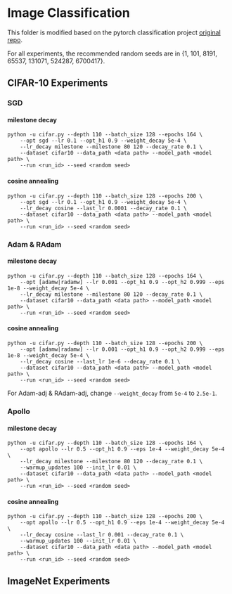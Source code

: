 # Image Classification

This folder is modified based on the pytorch classification project [original repo](https://github.com/bearpaw/pytorch-classification).

For all experiments, the recommended random seeds are in {1, 101, 8191, 65537, 131071, 524287, 6700417}.

## CIFAR-10 Experiments
### SGD
#### milestone decay
```base
python -u cifar.py --depth 110 --batch_size 128 --epochs 164 \
    --opt sgd --lr 0.1 --opt_h1 0.9 --weight_decay 5e-4 \
    --lr_decay milestone --milestone 80 120 --decay_rate 0.1 \
    --dataset cifar10 --data_path <data path> --model_path <model path> \
    --run <run_id> --seed <random seed> 
```
#### cosine annealing
```base
python -u cifar.py --depth 110 --batch_size 128 --epochs 200 \
    --opt sgd --lr 0.1 --opt_h1 0.9 --weight_decay 5e-4 \
    --lr_decay cosine --last_lr 0.0001 --decay_rate 0.1 \
    --dataset cifar10 --data_path <data path> --model_path <model path> \
    --run <run_id> --seed <random seed> 
```
### Adam & RAdam
#### milestone decay
```base
python -u cifar.py --depth 110 --batch_size 128 --epochs 164 \
    --opt [adamw|radamw] --lr 0.001 --opt_h1 0.9 --opt_h2 0.999 --eps 1e-8 --weight_decay 5e-4 \
    --lr_decay milestone --milestone 80 120 --decay_rate 0.1 \
    --dataset cifar10 --data_path <data path> --model_path <model path> \
    --run <run_id> --seed <random seed> 
```
#### cosine annealing
```base
python -u cifar.py --depth 110 --batch_size 128 --epochs 200 \
    --opt [adamw|radamw] --lr 0.001 --opt_h1 0.9 --opt_h2 0.999 --eps 1e-8 --weight_decay 5e-4 \
    --lr_decay cosine --last_lr 1e-6 --decay_rate 0.1 \
    --dataset cifar10 --data_path <data path> --model_path <model path> \
    --run <run_id> --seed <random seed> 
```
For Adam-adj & RAdam-adj, change `--weight_decay` from `5e-4` to `2.5e-1`.
### Apollo
#### milestone decay
```base
python -u cifar.py --depth 110 --batch_size 128 --epochs 164 \
    --opt apollo --lr 0.5 --opt_h1 0.9 --eps 1e-4 --weight_decay 5e-4 \
    --lr_decay milestone --milestone 80 120 --decay_rate 0.1 \
    --warmup_updates 100 --init_lr 0.01 \
    --dataset cifar10 --data_path <data path> --model_path <model path> \
    --run <run_id> --seed <random seed> 
```
#### cosine annealing
```base
python -u cifar.py --depth 110 --batch_size 128 --epochs 200 \
    --opt apollo --lr 0.5 --opt_h1 0.9 --eps 1e-4 --weight_decay 5e-4 \
    --lr_decay cosine --last_lr 0.001 --decay_rate 0.1 \
    --warmup_updates 100 --init_lr 0.01 \
    --dataset cifar10 --data_path <data path> --model_path <model path> \
    --run <run_id> --seed <random seed> 
```

## ImageNet Experiments
